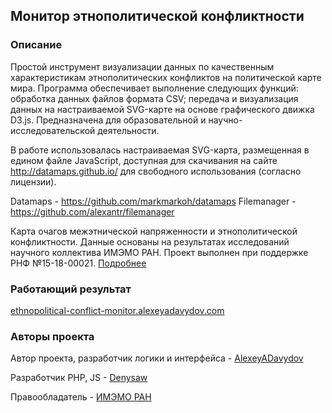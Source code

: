 ## Монитор этнополитической конфликтности

### Описание

Простой инструмент визуализации данных по качественным характеристикам этнополитических конфликтов на политической карте мира. Программа обеспечивает выполнение следующих функций: обработка данных файлов формата CSV; передача и визуализация данных на настраиваемой SVG-карте на основе графического движка D3.js. Предназначена для образовательной и научно-исследовательской деятельности.

В работе использовалась настраиваемая SVG-карта, размещенная в едином файле JavaScript, доступная для скачивания на сайте http://datamaps.github.io/ для свободного использования (согласно лицензии). 

Datamaps - https://github.com/markmarkoh/datamaps
Filemanager - https://github.com/alexantr/filemanager


Карта очагов межэтнической напряженности и этнополитической конфликтности. Данные основаны на результатах исследований научного коллектива ИМЭМО РАН. Проект выполнен при поддержке РНФ №15-18-00021. <a href="https://www.imemo.ru/index.php?page_id=1146">Подробнее</a><br>

### Работающий результат

[ethnopolitical-conflict-monitor.alexeyadavydov.com](https://ethnopolitical-conflict-monitor.alexeyadavydov.com/)

### Авторы проекта

Автор проекта, разработчик логики и интерфейса - <a href="https://github.com/AlexeyADavydov">AlexeyADavydov</a><br>

Разработчик PHP, JS - <a href="https://github.com/denysaw">Denysaw</a><br>

Правообладатель - <a href="https://www.imemo.ru/files/File/ru/events/2018/Svidetelstvo_Monitor.PDF">ИМЭМО РАН</a><br>

